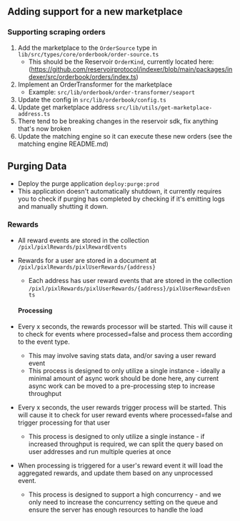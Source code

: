 ## Adding support for a new marketplace

### Supporting scraping orders
1. Add the marketplace to the `OrderSource` type in `lib/src/types/core/orderbook/order-source.ts`
    * This should be the Reservoir `OrderKind`, currently located here: (https://github.com/reservoirprotocol/indexer/blob/main/packages/indexer/src/orderbook/orders/index.ts)
2. Implement an OrderTransformer for the marketplace
    * Example: `src/lib/orderbook/order-transformer/seaport`
3. Update the config in `src/lib/orderbook/config.ts`
4. Update get marketplace address `src/lib/utils/get-marketplace-address.ts`
5. There tend to be breaking changes in the reservoir sdk, fix anything that's now broken
6. Update the matching engine so it can execute these new orders (see the matching engine README.md)

## Purging Data
* Deploy the purge application `deploy:purge:prod`
* This application doesn't automatically shutdown, it currently requires you to check if purging has completed by checking if it's emitting logs and manually shutting it down.


### Rewards
* All reward events are stored in the collection `/pixl/pixlRewards/pixlRewardEvents`
* Rewards for a user are stored in a document at `/pixl/pixlRewards/pixlUserRewards/{address}`
  * Each address has user reward events that are stored in the collection `/pixl/pixlRewards/pixlUserRewards/{address}/pixlUserRewardsEvents`

  #### Processing
* Every x seconds, the rewards processor will be started. This will cause it to check for events where processed=false and process them according to the event type.
    * This may involve saving stats data, and/or saving a user reward event
    * This process is designed to only utilize a single instance - ideally a minimal amount of async work should be done here, any current async work can be moved to a pre-processing step to increase throughput
* Every x seconds, the user rewards trigger process will be started. This will cause it to check for user reward events where processed=false and trigger processing for that user
    * This process is designed to only utilize a single instance - if increased throughput is required, we can split the query based on user addresses and run multiple queries at once
* When processing is triggered for a user's reward event it will load the aggregated rewards, and update them based on any unprocessed event.
    * This process is designed to support a high concurrency - and we only need to increase the concurrency setting on the queue and ensure the server has enough resources to handle the load
